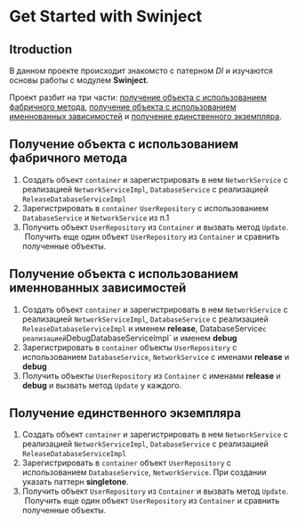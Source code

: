 # Get Started with Swinject

## Itroduction

В данном проекте происходит знакомсто с патерном *DI* и изучаются основы работы с модулем **Swinject**.

Проект разбит на три части: [получение объекта с использованием фабричного метода](#получение-объекта-с-использованием-фабричного-метода), [получение объекта с использованием именнованных зависимостей](#получение-объекта-с-использованием-именнованных-зависимостей) и [получение единственного экземпляра](#получение-единственного-экземпляра). 

## Получение объекта с использованием фабричного метода

  1. Создать объект `container` и зарегистрировать в нем `NetworkService` с реализацией `NetworkServiceImpl`, `DatabaseService` с реализацией `ReleaseDatabaseServiceImpl`
  2. Зарегистрировать в `container` `UserRepository` с использованием `DatabaseService` и `NetworkService` из п.1
  3. Получить объект `UserRepository` из `Container` и вызвать метод `Update`.  Получить еще один объект `UserRepository` из `Container` и сравнить полученные объекты.


## Получение объекта с использованием именнованных зависимостей

  1. Создать объект `container` и зарегистрировать в нем `NetworkService` с реализацией `NetworkServiceImpl`, `DatabaseService` с реализацией `ReleaseDatabaseServiceImpl` и именем **release**, DatabaseService` с реализацией `DebugDatabaseServiceImpl` и именем **debug**
  2. Зарегистрировать в `container` объекты `UserRepository` с использованием `DatabaseService`, `NetworkService` с именами **release** и **debug**
  3. Получить объекты `UserRepository` из `Container` с именами **release** и **debug** и вызвать метод `Update` у каждого. 


## Получение единственного экземпляра

  1. Создать объект `container` и зарегистрировать в нем `NetworkService` с реализацией `NetworkServiceImpl`, `DatabaseService` с реализацией `ReleaseDatabaseServiceImpl`
  2. Зарегистрировать в `container` объект `UserRepository` с использованием `DatabaseService`, `NetworkService`. При создании указать паттерн **singletone**.
  3. Получить объект `UserRepository` из `Container` и вызвать метод `Update`.  Получить еще один объект `UserRepository` из `Container` и сравнить полученные объекты.

